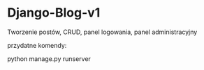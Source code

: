 # Django-Blog-v1
Tworzenie postów, CRUD, panel logowania, panel administracyjny

przydatne komendy:

python manage.py runserver
